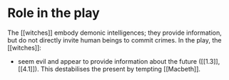 # Role in the play

The [[witches]] embody demonic intelligences; they provide information, but do not directly invite human beings to commit crimes. In the play, the [[witches]]:

- seem evil and appear to provide information about the future ([[1.3]], [[4.1]]). This destabilises the present by tempting [[Macbeth]]. 